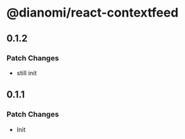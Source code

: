 # @dianomi/react-contextfeed

## 0.1.2

### Patch Changes

- still init

## 0.1.1

### Patch Changes

- Init
